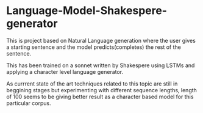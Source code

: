 # Language-Model-Shakespere-generator
This is project based on Natural Language generation where the user gives a starting sentence and the model predicts(completes) the rest of the sentence. 

This has been trained on a sonnet written by Shakespere using LSTMs and applying a character level language generator.

As currrent state of the art techniques related to this topic are still in beggining stages but experimenting with different sequence lengths, length of 100 seems to be giving better result as a character based model for this particular corpus.
